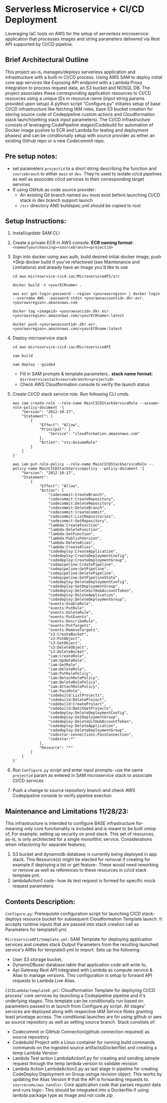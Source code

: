 # Serverless Microservice + CI/CD Deployment
Leveraging IaC tools on AWS for the setup of serverless microservice application that processes images 
and string parameters delivered via Rest API supported by CI/CD pipeline.


## Brief Architectural Outline
This project as-is, manages/deploys serverless application and infrastructure 
with a built-in CI/CD process. Using AWS SAM to deploy initial core app services like Exposing API endpoint with a Lambda 
Proxy Integration to process request data, an S3 bucket and NOSQL DB. The project associates these corresponding
application resources to CI/CD resources using a unique IDs in resource name (input string params provided upon setup)
A python script "Configure.py" initiates setup of base CI/CD infrastructure like fetching
IAM roles, base S3 bucket creation for storing source code of Codepipeline custom actions and Cloudformation stack launch(setting stack input parameters). The CI/CD Infrastructure
consists of leveraging CodePipeline stages(Codebuild for automation of Docker image pushes to ECR and Lambda 
for testing and deployment phases) and can be conditionally setup with source provider as 
either an existing Github repo or a new Codecommit repo.

## Pre setup notes:
+ set parameters `projectid` to a short string describing the function
and `sourcebranch` to either `main` or `dev`. They're used to
isolate ci/cd pipelines as well as associate ci/cd services to their corresponding target services
+ If using GitHub as code source provider:
    - An existing Git branch named `dev` must exist before launching CI/CD stack in dev branch support launch
    - `/scr` directory AND buildspec.yml should be copied to root 

## Setup Instructions:
1. Install/update SAM CLI 

2. Create a private ECR in AWS console. __ECR naming format:__ `<nameofyourchoosing><sourcebranch><projectid>`

3. Sign into docker using aws auth, build desired initial docker image, push
   *Skip docker build if you've refactored (see Maintenance and Limitations) and already have an Image you'd like to use
    ```
    cd aws-microservice-cicd-iac/MicroserviceAPI/src
    ```
    ```
    docker build -t <yourECRname> .
    ```
    ```
    aws ecr get-login-password --region <yourawsregion> | docker login --username AWS --password-stdin <yourawsaccountid>.dkr.ecr.<yourawsregion>.amazonaws.com
    ``` 
    ```
    docker tag <imageid> <yourawsaccid>.dkr.ecr.<yourawsregion>.amazonaws.com/<yourECRname>:latest
    ```
    ```
    docker push <yourawsacountid>.dkr.ecr.<yourawsregion>.amazonaws.com/<yourECRname:latest
    ```
    
4. Deploy microservice stack
    ```
    cd aws-microservice-cicd-iac/MicroserviceAPI
    ```
    ```
    sam build
    ```
    ```
    sam deploy --guided
    ```
    * Fill in SAM prompts & template parameters.. __stack name format:__ `microservicestack<sourcebranch><projectid>`
    * Check AWS Cloudformation console to verify the launch status

5. Create CI/CD stack service role. Run following CLI cmds.

    ```
    aws iam create-role --role-name MainCICDStackServiceRole --assume-role-policy-document '{
        "Version": "2012-10-17",
        "Statement": [
            {
                "Effect": "Allow",
                "Principal": {
                    "Service": "cloudformation.amazonaws.com"
                },
                "Action": "sts:AssumeRole"
            }
        ]
    }'
    ```
    ```
    aws iam put-role-policy --role-name MainCICDStackServiceRole --policy-name MainCICDStackServicepolicy --policy-document '{
        "Version": "2012-10-17",
        "Statement":
            {
                "Effect": "Allow",
                "Action": [
                    "codecommit:CreateBranch",
                    "codecommit:CreateRepository",
                    "codecommit:DeleteRepository",
                    "codecommit:DeleteBranch",
                    "codecommit:CreateCommit",
                    "codecommit:ListRepositories",
                    "codecommit:GetRepository",
                    "lambda:CreateFunction",
                    "lambda:DeleteFunction",
                    "lambda:GetFunction",
                    "lambda:PublishVersion",
                    "lambda:DeleteAlias",
                    "lambda:CreateAlias",
                    "codedeploy:CreateApplication",
                    "codedeploy:CreateDeploymentConfig",
                    "codedeploy:CreateDeploymentGroup",
                    "codepipeline:CreatePipeline",
                    "codepipeline:GetPipeline",
                    "codepipeline:DeletePipeline",
                    "codepipeline:GetPipelineState",
                    "codedeploy:DeleteDeploymentConfig",
                    "codedeploy:GetDeploymentGroup",
                    "codedeploy:DeleteGitHubAccountToken",
                    "codedeploy:DeleteApplication",
                    "codedeploy:DeleteDeploymentGroup",
                    "events:EnableRule",
                    "events:PutRule",
                    "events:DeleteRule",
                    "events:PutEvents",
                    "events:DescribeRule",
                    "events:PutTargets",
                    "events:RemoveTargets",
                    "s3:CreateBucket",
                    "s3:PutObject",
                    "s3:GetObject",
                    "s3:DeleteObject",
                    "s3:DeleteBucket",
                    "iam:CreateRole",
                    "iam:UpdateRole",
                    "iam:GetRole",
                    "iam:DeleteRole",
                    "iam:PutRolePolicy",
                    "iam:DetachRolePolicy",
                    "iam:DeleteRolePolicy",
                    "iam:AttachRolePolicy",
                    "iam:PassRole",
                    "codebuild:ListProjects",
                    "codebuild:DeleteProject",
                    "codebuild:CreateProject",
                    "codebuild:BatchGetProjects",
                    "codedeploy:DeleteDeploymentConfig",
                    "codedeploy:GetDeploymentGroup",
                    "codedeploy:DeleteGitHubAccountToken",
                    "codedeploy:DeleteApplication",
                    "codedeploy:DeleteDeploymentGroup",
                    "codestar-connections:PassConnection",
                    "codestar:*"
                ],
                "Resource": "*"
            }
        ]
    }'
    ```

6. Run `Configure.py` script and enter input prompts- use the same `projectid` param as entered in SAM microservice stack to associate
CI/CD services 

7. Push a change to source repository branch and check AWS Codepipeline console to verify pipeline exection

## Maintenance and Limitations 11/28/23:
This infrastructure is intended to configure BASE infrastructure for- meaning only core functionality
is included and is meant to be built ontop of, For example; setting up security on prod stack. This set of resources, as-is, is
only architected for a single monolithic service. Considerations when refactoring for separate features; 
1. S3 bucket and dynamodb database is currently being deployed in app stack. 
    This Resource(s) might be elected for removal if creating for example if deploying a list or get feature-
    These would need reworking or remove as well as references to these resources in ci/cd stack template.yml.
2. lambdaAction1 code- how its test request is formed for specific mock request parameters. 



## Contents Description: 
`Configure.py`: Prerequisite configuration script for launching CICD stack- 
deploys resource bucket for subsequent Cloudformation Template launch. It accepts runtime inputs that are passed into 
stack creation call as Parameters for template0.yml.

`MicroserviceAPI/template.yml`: SAM Template for deploying application services and 
creates stack Output Parameters from the resulting launched service's ARNs for template0.yml to import.
Sets up the following:  
* User S3 storage bucket, 
* DynamoDBuser database table that application code will write to,
* Api Gateway Rest API integrated with Lambda as compute service & Alias to manage versions.
    This configuration is setup to forward API requests to Lambda Live Alias.

`CICDLambda/template0.yml`:  Cloudformation Template for deploying CI/CD process' core services by launching a Codepipeline pipeline 
and it's underlying stages. This template can be conditionally run based on parameters passed in at launch 
from Configure.py script. All stages' services are deployed along with respective IAM Service Roles granting least 
privelage access. The conditional launches are for using github or aws as source repository as well as setting source branch.
Stack constists of: 
* Codecommit or GitHub Connection(github connection required) as source repository 
* Codebuild Project with a Linux container for running build commands
    commands on the ingested source artifacts(Dockerfile) and creating a temp Lambda Version
* Lambda Test action LambdaAction1.py for creating and sending sample request through the temp lambda version to validate revision
* Lambda Action LambdaAction2.py as last stage in pipeline for creating CodeDeploy Deployment on Group usinga  revision object. 
    This works by updating the Alias Version # that the API is forwarding requests to.
`sourcecode/aws_handler`: Core application code that parses request data and runs logic- This should be integrated
into a Dockerfile if using lambda package type as Image and not code.zip 






